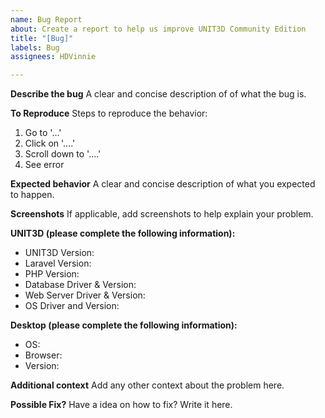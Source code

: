 ```yaml
---
name: Bug Report
about: Create a report to help us improve UNIT3D Community Edition
title: "[Bug]"
labels: Bug
assignees: HDVinnie

---
```


**Describe the bug**
A clear and concise description of of what the bug is.

**To Reproduce**
Steps to reproduce the behavior:
1. Go to '...'
2. Click on '....'
3. Scroll down to '....'
4. See error

**Expected behavior**
A clear and concise description of what you expected to happen.

**Screenshots**
If applicable, add screenshots to help explain your problem.

**UNIT3D (please complete the following information):**
- UNIT3D Version:
- Laravel Version:
- PHP Version:
- Database Driver & Version:
- Web Server Driver & Version:
- OS Driver and Version:

**Desktop (please complete the following information):**
 - OS:
 - Browser:
 - Version:

**Additional context**
Add any other context about the problem here.

**Possible Fix?**
Have a idea on how to fix? Write it here.
